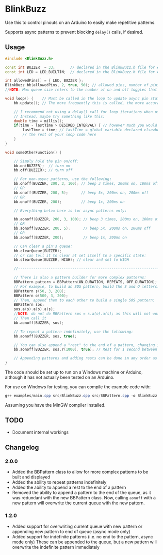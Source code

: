 # BlinkBuzz

Use this to control pinouts on an Arduino to easily make repetitive patterns.

Supports async patterns to prevent blocking `delay()` calls, if desired.

## Usage

```c++
#include <BlinkBuzz.h>

const int BUZZER  = 33;       // declared in the BlinkBuzz.h file for easy access across files (pin #)
const int LED = LED_BUILTIN;  // declared in the BlinkBuzz.h file for easy access across files

int allowedPins[] = { LED, BUZZER };
BlinkBuzz bb(allowedPins, 2, true, 50); // allowed pins, number of pins, allow usage of async patterns, Max queue size per pin (async mode only)
//NOTE: Max queue size refers to the number of on and off toggles that are performed, so ON -> OFF is 2 spots in the queue.

void loop() {    // Must be called in the loop to update async pin states. Not required for non-async usage.
    bb.update(); // The more frequently this is called, the more accurate the timing will be.

    // I recommend not using a delay() call for loop iterations when using async patterns.
    // Instead, maybe try something like this:
    double time = millis();
    if(time - lastTime > DESIRED_INTERVAL) { // however much you would have otherwise delay()ed for
        lastTime = time; // lastTime = global variable declared elsewhere
        // the rest of your loop code here
    }
}

void someOtherFunction() {

    // Simply hold the pin on/off:
    bb.on(BUZZER);  // turn on
    bb.off(BUZZER); // turn off

    // For non-async patterns, use the following:
    bb.onoff(BUZZER, 200, 3, 100); // beep 3 times, 200ms on, 100ms off
    // OR
    bb.onoff(BUZZER, 200, 5);      // beep 5x, 200ms on, 200ms off
    // OR
    bb.onoff(BUZZER, 200);         // beep 1x, 200ms on

    // Everything below here is for async patterns only:

    bb.aonoff(BUZZER, 200, 3, 100); // beep 3 times, 200ms on, 100ms off
    // OR
    bb.aonoff(BUZZER, 200, 5);      // beep 5x, 200ms on, 200ms off
    // OR
    bb.aonoff(BUZZER, 200);         // beep 1x, 200ms on

    // Can clear a pin's queue:
    bb.clearQueue(BUZZER);
    // or can tell it to clear at set itself to a specific state:
    bb.clearQueue(BUZZER, HIGH); // clear and set to HIGH

    //------------------------------------------------------------------

    // There is also a pattern builder for more complex patterns:
    BBPattern pattern = BBPattern(ON_DURATION, REPEATS, OFF_DURATION);
    // For example, to build an SOS pattern, build the S and O letters:
    BBPattern s(50, 3, 200);
	BBPattern o(500, 3, 200);
    // Then, append them to each other to build a single SOS pattern:
    BBPattern sos;
    sos.a(s).a(o).a(s);
    //NOTE: do not do BBPattern sos = s.a(o).a(s); as this will not work as expected
    // Then call it
    bb.aonoff(BUZZER, sos);

    // To repeat a pattern indefinitely, use the following:
    bb.aonoff(BUZZER, sos, true);

    // You can also append a "rest" to the end of a pattern, changing it's final duration.
    bb.aonoff(BUZZER, sos.r(1000), true); // Rest for 1 second between the SOS patterns

    // Appending patterns and adding rests can be done in any order as many times as you wish (so long as you have the queue space to hold them)
}
```

The code should be set up to run on a Windows machine or Arduino, although it has not actually been tested on an Arduino.

For use on Windows for testing, you can compile the example code with:

```powershell
g++ examples/main.cpp src/BlinkBuzz.cpp src/BBPattern.cpp -o BlinkBuzz
```
Assuming you have the MinGW compiler installed.

## TODO

- Document internal workings

## Changelog

### 2.0.0

- Added the BBPattern class to allow for more complex patterns to be built and displayed
- Added the ability to repeat patterns indefinitely
- Added the ability to append a rest to the end of a pattern
- Removed the ability to append a pattern to the end of the queue, as it was redundant with the new BBPattern class. Now, calling `aonoff` with a new pattern will overwrite the current queue with the new pattern.


### 1.2.0

- Added support for overwriting current queue with new pattern or appending new pattern to end of queue (async mode only)
- Added support for indefinite patterns (i.e. no end to the pattern, async mode only) These can be appended to the queue, but a new pattern will overwrite the indefinite pattern immediately
